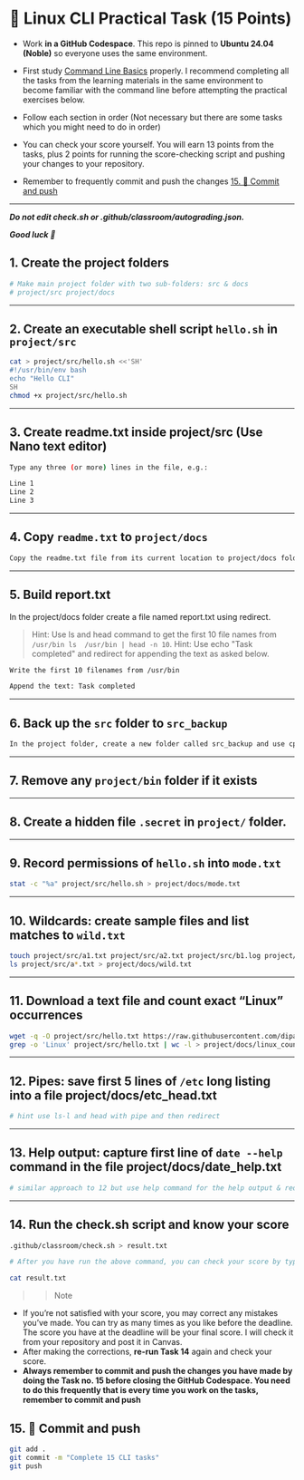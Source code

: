 # 🐧 Linux CLI Practical Task (15 Points)

- Work **in a GitHub Codespace**. This repo is pinned to **Ubuntu 24.04 (Noble)** so everyone uses the same environment.

- First study [Command Line Basics](01-command-line-basics.md) properly. I recommend completing all the tasks from the learning materials in the same environment to become familiar with the command line before attempting the practical exercises below.

- Follow each section in order (Not necessary but there are some tasks which you might need to do in order)

- You can check your score yourself. You will earn 13 points from the tasks, plus 2 points for running the score-checking script and pushing your changes to your repository.

- Remember to frequently commit and push the changes [15. 🚀 Commit and push](#15--commit-and-push)

---

***Do not edit check.sh or .github/classroom/autograding.json.***

***Good luck 🚀***
## 1. Create the project folders

```bash
# Make main project folder with two sub-folders: src & docs
# project/src project/docs
```

---

## 2. Create an executable shell script `hello.sh` in `project/src`
```bash
cat > project/src/hello.sh <<'SH'
#!/usr/bin/env bash
echo "Hello CLI"
SH
chmod +x project/src/hello.sh
```

---

##  3. Create readme.txt inside project/src (Use Nano text editor)

```bash
Type any three (or more) lines in the file, e.g.:

Line 1
Line 2
Line 3
```
---

## 4. Copy `readme.txt` to `project/docs`

```bash
Copy the readme.txt file from its current location to project/docs folder, use cp command
```
---

## 5. Build report.txt

In the project/docs folder create a file named report.txt using redirect. 

> Hint: Use ls and head command to get the first 10 file names from ```/usr/bin ls  /usr/bin | head -n 10```.
> Hint: Use echo "Task completed" and redirect for appending the text as asked below. 

```bash
Write the first 10 filenames from /usr/bin

Append the text: Task completed

```

---

## 6. Back up the `src` folder to `src_backup`
```bash
In the project folder, create a new folder called src_backup and use cp command to create the copy of the src folder
```

---

## 7. Remove any `project/bin` folder if it exists


---

## 8. Create a hidden file `.secret` in `project/` folder.


---

## 9. Record permissions of `hello.sh` into `mode.txt`
```bash
stat -c "%a" project/src/hello.sh > project/docs/mode.txt
```

---

## 10. Wildcards: create sample files and list matches to `wild.txt`
```bash
touch project/src/a1.txt project/src/a2.txt project/src/b1.log project/src/ab.txt
ls project/src/a*.txt > project/docs/wild.txt
```

---

## 11. Download a text file and count exact “Linux” occurrences
```bash
wget -q -O project/src/hello.txt https://raw.githubusercontent.com/dipaish/cimages/main/hello.txt
grep -o 'Linux' project/src/hello.txt | wc -l > project/docs/linux_count.txt
```

---

## 12. Pipes: save first 5 lines of `/etc` long listing into a file project/docs/etc_head.txt
```bash
# hint use ls-l and head with pipe and then redirect
```

---

## 13.  Help output: capture first line of `date --help` command in the file project/docs/date_help.txt
```bash
# similar approach to 12 but use help command for the help output & redirect the output to project/docs/date_help.txt
```

---

## 14. Run the check.sh script and know your score
```bash
.github/classroom/check.sh > result.txt

# After you have run the above command, you can check your score by typing 

cat result.txt 

```

>> Note 

- If you’re not satisfied with your score, you may correct any mistakes you’ve made. You can try as many times as you like before the deadline. The score you have at the deadline will be your final score. I will check it from your repository and post it in Canvas. 
- After making the corrections, **re-run Task 14** again and check your score. 
- **Always remember to commit and push the changes you have made by doing the Task no. 15 before closing the GitHub Codespace. You need to do this frequently that is every time you work on the tasks, remember to commit and push**


## 15. 🚀 Commit and push
```bash
git add .
git commit -m "Complete 15 CLI tasks"
git push
```
